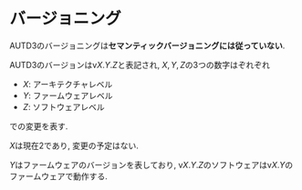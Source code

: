 # バージョニング

AUTD3のバージョニングは**セマンティックバージョニングには従っていない**.

AUTD3のバージョンはv$X$.$Y$.$Z$と表記され, $X, Y, Z$の3つの数字はぞれぞれ

- $X$: アーキテクチャレベル
- $Y$: ファームウェアレベル
- $Z$: ソフトウェアレベル

での変更を表す.

$X$は現在2であり, 変更の予定はない.

$Y$はファームウェアのバージョンを表しており, v$X$.$Y$.$Z$のソフトウェアはv$X$.$Y$のファームウェアで動作する.
